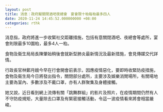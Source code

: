 ```yaml
---
layout: post
title: 消息：政府擬關閉酒吧夜總會　宴會限十枱每枱最多四人
date: 2020-11-24 14:45:52.000000000 +08:00
categories: rthk
---
```


消息指，政府將進一步收緊社交距離措施，包括有意關閉酒吧、夜總會等處所，宴會則限最多10圍枱，最多4人一枱。

食物及衞生局局長陳肇始稍後會就新型肺炎最新情況及最新措施，會見傳媒交代詳情。

行政長官林鄭月娥今早在行會開會前表示，因應疫情惡化，要即時收緊防疫措施，食物及衞生局今日將發出指令，關閉部分處所，主要涉及娛樂消閒場所，有關場地主要為室內、多數涉及不戴口罩，亦有人群聚集及身體接觸。

她又說，近日看到網上流傳有關「跳舞群組」的影片及照片，在疫情期間仍然有人不守防疫規矩，大量除去口罩及有緊密接觸活動，令這一波疫情看來將會相當嚴峻。
